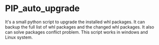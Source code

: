 # PIP_auto_upgrade
It's a small python script to upgrade the installed whl packages. It can backup the full list of whl packages and the changed whl packages.
It also can solve packages conflict problem. 
This script works in windows and Linux system.
